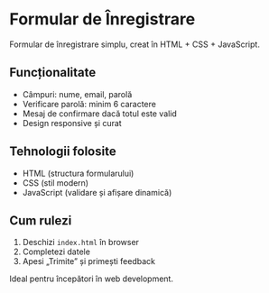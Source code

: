 # Formular de Înregistrare 

Formular de înregistrare simplu, creat în HTML + CSS + JavaScript.

## Funcționalitate
- Câmpuri: nume, email, parolă
- Verificare parolă: minim 6 caractere
- Mesaj de confirmare dacă totul este valid
- Design responsive și curat

## Tehnologii folosite
- HTML (structura formularului)
- CSS (stil modern)
- JavaScript (validare și afișare dinamică)

## Cum rulezi
1. Deschizi `index.html` în browser
2. Completezi datele
3. Apesi „Trimite” și primești feedback

 Ideal pentru începători în web development.
